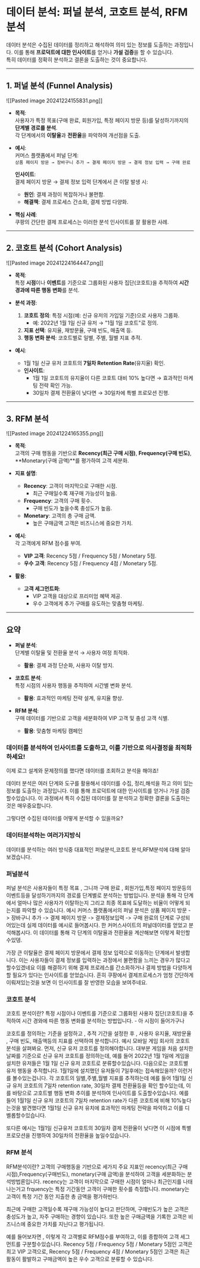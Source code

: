 
# 데이터 분석: 퍼널 분석, 코호트 분석, RFM 분석

데이터 분석은 수집된 데이터를 정리하고 해석하여 의미 있는 정보를 도출하는 과정입니다. 이를 통해 **프로덕트에 대한 인사이트**를 얻거나 **가설 검증**을 할 수 있습니다.  
특히 데이터를 정확히 분석하고 결론을 도출하는 것이 중요합니다.

---

## 1. 퍼널 분석 (Funnel Analysis)
![[Pasted image 20241224155831.png]]

- **목적**:  
  사용자가 특정 목표(구매 완료, 회원가입, 특정 페이지 방문 등)를 달성하기까지의 **단계별 경로를 분석**.  
  각 단계에서의 **이탈율**과 **전환율**을 파악하여 개선점을 도출.

- **예시**:  
  커머스 플랫폼에서 퍼널 단계:  
  `상품 페이지 방문 → 장바구니 추가 → 결제 페이지 방문 → 결제 정보 입력 → 구매 완료`

  **인사이트**:  
  결제 페이지 방문 → 결제 정보 입력 단계에서 큰 이탈 발생 시:  
  - **원인**: 결제 과정이 복잡하거나 불편함.  
  - **해결책**: 결제 프로세스 간소화, 결제 방법 다양화.

- **핵심 사례**:  
  쿠팡의 간단한 결제 프로세스는 이러한 분석 인사이트를 잘 활용한 사례.

---

## 2. 코호트 분석 (Cohort Analysis)
![[Pasted image 20241224164447.png]]

- **목적**:  
  특정 **시점**이나 **이벤트**를 기준으로 그룹화된 사용자 집단(코호트)을 추적하여 **시간 경과에 따른 행동 변화**를 분석.

- **분석 과정**:
  1. **코호트 정의**: 특정 시점(예: 신규 유저의 가입일 기준)으로 사용자 그룹화.  
     - 예: 2022년 1월 1일 신규 유저 → "1월 1일 코호트"로 정의.  
  2. **지표 선택**: 유지율, 재방문율, 구매 빈도, 매출액 등.  
  3. **행동 변화 분석**: 코호트별로 일별, 주별, 월별 지표 추적.

- **예시**:  
  - 1월 1일 신규 유저 코호트의 **7일차 Retention Rate**(유지율) 확인.  
  - **인사이트**:  
    - 1월 1일 코호트의 유지율이 다른 코호트 대비 10% 높다면 → 효과적인 마케팅 전략 확인 가능.  
    - 30일차 결제 전환율이 낮다면 → 30일차에 특별 프로모션 진행.

---

## 3. RFM 분석
![[Pasted image 20241224165355.png]]

- **목적**:  
  고객의 구매 행동을 기반으로 **Recency(최근 구매 시점)**, **Frequency(구매 빈도)**, **Monetary(구매 금액)**를 평가하여 고객 세분화.

- **지표 설명**:
  - **Recency**: 고객이 마지막으로 구매한 시점.  
    - 최근 구매일수록 재구매 가능성이 높음.  
  - **Frequency**: 고객의 구매 횟수.  
    - 구매 빈도가 높을수록 충성도가 높음.  
  - **Monetary**: 고객의 총 구매 금액.  
    - 높은 구매금액 고객은 비즈니스에 중요한 가치.

- **예시**:  
  각 고객에게 RFM 점수를 부여.  
  - **VIP 고객**: Recency 5점 / Frequency 5점 / Monetary 5점.  
  - **우수 고객**: Recency 5점 / Frequency 4점 / Monetary 5점.  

- **활용**:
  - **고객 세그먼트화**:  
    - VIP 고객을 대상으로 프리미엄 혜택 제공.  
    - 우수 고객에게 추가 구매를 유도하는 맞춤형 마케팅.

---

## 요약

- **퍼널 분석**:  
  단계별 이탈율 및 전환율 분석 → 사용자 여정 최적화.  
  - **활용**: 결제 과정 단순화, 사용자 이탈 방지.

- **코호트 분석**:  
  특정 시점의 사용자 행동을 추적하여 시간별 변화 분석.  
  - **활용**: 효과적인 마케팅 전략 설계, 유지율 향상.

- **RFM 분석**:  
  구매 데이터를 기반으로 고객을 세분화하여 VIP 고객 및 충성 고객 식별.  
  - **활용**: 맞춤형 마케팅 캠페인
### 데이터를 분석하여 **인사이트를 도출**하고, 이를 기반으로 **의사결정을 최적화**하세요!


이제 로그 설계와 문제정의를 했다면 데이터를 조회하고 분석을 해야죠!

데이터 분석은 여러 단계와 도구를 활용해서 데이터를 수집, 정리,해석을 하고 의미 있는 정보를 도출하는 과정입니다.
이를 통해 프로덕트에 대한 인사이트를 얻거나 가설 검증할수있습니다.
이 과정에서 특히 수집된 데이터를 잘 분석하고 정확한 결론을 도출하는 것은 매우중요합니다.

그렇다면 수집된 데이터를 어떻게 분석할 수 있을까요?

### 데이터분석하는 여러가지방식
데이터를 분석하는 여러 방식중 대표적인 퍼널분석,코호트 분석,RFM분석에 대해 알아보겠습니다.

### 퍼널분석

퍼널 분석은 사용자들이 특정 목표 , 그니까 구매 완료 , 회원가입,특정 페이지 방문등의 이벤트등을 달성하기까지의 경로를 단계별로 분석하는 방법입니다.
분석을 통해 각 단계에서 얼마나 많은 사용자가 이탈하는지 그리고 최종 목표에 도달하는 비율이 어떻게 되는지를 파악할 수 있습니다.
예시
커머스 플랫폼에서의 퍼널 분석은 상품 페이지 방문 -> 장바구니 추가 -> 결제 페이지 방문 -> 결제정보입력 -> 구매 완료의 단계로 구성되어있는데 
실제 데이터를 예시로 들어봅시다. 
한 커머스사이트의 퍼널데이터를 얻었고 분석해봅시다.
이 데이터를 통해 각 단계의 이탈율과 전환율을 계산해보면 이렇게 확인할수있뎅.

가장 큰 이탈율은 결제 페이지 방문에서 결제 정보 입력으로 이동하는 단계에서 발생합니다.
이는 사용자들이 결제 정보를 입력하는 과정에서 불편함을 느끼는 경우가 많다고 할수있겠네요
이를 해결하기 위해 결제 프로레스를 간소화하거나 결제 방법을 다양하게 할 필요가 있다는 인사이트를 얻었습니다. 흔히 쿠팡에서 결제프로세스가 엄청 간단하게 이뤄져있는것을 보면 이 인사이트를 잘 반영한 모습을 보여주네요.

### 코호트 분석

코호트 분석이란? 특정 시점이나 이벤트를 기준으로 그룹화된 사용자 집단(코호트)을 추적하여 시간 경와에 따른 행동 변화를 분석하는 방법입니다.  - 아 시점이 들어가구나

코호트를 정의하는 기준을 설정하고 , 추적 기간을 설정한 후 , 사용자 유지율, 재방문율 , 구매 빈도, 매출액등의 지표를 선택하여 분석합니다.
예시
모바일 게임 회사의 코호트 분석을 살펴봐요.
먼저, 신규 유저 코호트를 정의해야합니다. 대부분 게임을 처음 설치한 날짜를 기준으로 신규 유저 코호트를 정의하는데, 예를 들어 2022년 1월 1일에 게임을 설치한 유저들은 1월 1일 신규 유저 코호트로 분류할수있습니다.
다음으로는 코호트별 유저 행동을 추적합니다. 1월1일에 설치했던 유저들이 7일후에는 접속해있을까? 이런거를 볼수있는겁니다.
각 코호트의 일별,주별,월별 지표를 추적하는데 예를 들어 1월1일 신규 유저 코호트의 7일차 retention rate, 30일차 결제 전환율등을 확인 할수있는데, 이를 바탕으로 고호트별 행동 변화 추이를 분석하여 인사이트를 도출할수있습니다.
예를 들어 1월1일 신규 유저 코호트의 7일차 retention rate가 다른 코호트에 비해 10%높다는것을 발견했다면 1월1일 신규 유저 유치에 효과적인 마게팅 전략을 파악하고 이를 디벨롭할수있습니다.

또다른 예시는 1월1일 신규유저 코호트의 30일차 결제 전환율이 낮다면 이 시점에 특별 프로모션을 진행하여 30일차의 전환율을 높일수있습니다.
### RFM 분석
RFM분석이란? 고객의 구매행동을 기반으로 세가지 주요 지표인 recency(최근 구매 시점),Frequency(구매빈도), monetary(구매 금액)을 분석하여 고객을 세분화하는 분석방법론입니다. 
recency는 고객이 마지막으로 구매한 시점이 얼마나 최근인지를 나태나는거고 frquency는 특정 기간동안 고객이 구매한 횟수를 측정합니다. monetary는 고객이 특정 기간 동안 지출한 총 금액을 평가하빈다.

최근에 구매한 고객일수록 재구매 가능성이 높다고 판단하며, 구매빈도가 높은 고객은 충성도가 높고, 자주 구매하는 경향이 있습니다. 또한 높은 구매금액을 기록한 고객은 비즈니스에 중요한 가치를 지닌다고 평가됩니다.

예를 들어보자면 , 이렇게 각 고객별로 RFM점수를 부여하고, 이를 종합하여 고객 세그먼트를 구분할수있습니다.
Recency 5점 / Frequency 5점 / Monetary 5점인 고객은 최고 VIP 고객으로, Recency 5점 / Frequency 4점 / Monetary 5점인 고객은 최근 활동이 활발하고 구매금액이 높은 우수 고객으로 분류할 수 있습니다.
